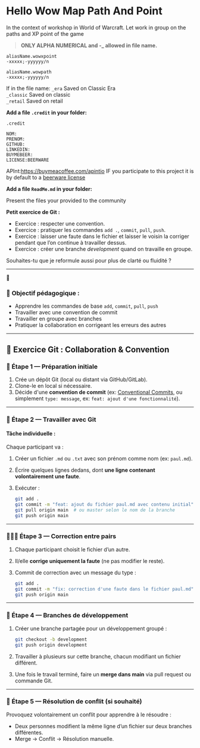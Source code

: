 # Hello Wow Map Path And Point

In the context of workshop in World of Warcraft. Let work in group on the paths and XP point of the game

> **ONLY ALPHA NUMERICAL and -_ allowed in file name.**

```aliasName.wowxpoint```   
`-xxxxx;-yyyyyy/n`   

```aliasName.wowpath```  
`-xxxxx;-yyyyyy/n`   

If in the file name:
`_era` Saved on Classic Era    
`_classic` Saved on classic  
`_retail` Saved on retail  


**Add a file `.credit` in your folder:**  

`.credit`
```
NOM:
PRENOM:
GITHUB:
LINKEDIN:
BUYMEBEER:
LICENSE:BEERWARE
```
APInt:https://buymeacoffee.com/apintio
IF you participate to this project it is by default to a [beerware license](https://fr.wikipedia.org/wiki/Beerware)

**Add a file `ReadMe.md` in your folder:**  

Present the files your provided to the community



**Petit exercice de Git :**

* Exercice : respecter une convention.
* Exercice : pratiquer les commandes `add .`, `commit`, `pull`, `push`.
* Exercice : laisser une faute dans le fichier et laisser le voisin la corriger pendant que l’on continue à travailler dessus.
* Exercice : créer une branche *development* quand on travaille en groupe.


Souhaites-tu que je reformule aussi pour plus de clarté ou fluidité ?


---------------

🤖


### 🧠 **Objectif pédagogique :**

* Apprendre les commandes de base `add`, `commit`, `pull`, `push`
* Travailler avec une convention de commit
* Travailler en groupe avec branches
* Pratiquer la collaboration en corrigeant les erreurs des autres

---

## 📝 Exercice Git : Collaboration & Convention

### 🎯 Étape 1 — Préparation initiale

1. Crée un dépôt Git (local ou distant via GitHub/GitLab).
2. Clone-le en local si nécessaire.
3. Décide d'une **convention de commit** (ex: [Conventional Commits](https://www.conventionalcommits.org/), ou simplement `type: message`, ex: `feat: ajout d'une fonctionnalité`).

---

### 🧩 Étape 2 — Travailler avec Git

#### Tâche individuelle :

Chaque participant va :

1. Créer un fichier `.md` ou `.txt` avec son prénom comme nom (ex: `paul.md`).
2. Écrire quelques lignes dedans, dont **une ligne contenant volontairement une faute**.
3. Exécuter :

   ```bash
   git add .
   git commit -m "feat: ajout du fichier paul.md avec contenu initial"
   git pull origin main  # ou master selon le nom de la branche
   git push origin main
   ```

---

### 🧑‍🤝‍🧑 Étape 3 — Correction entre pairs

1. Chaque participant choisit le fichier d’un autre.
2. Il/elle **corrige uniquement la faute** (ne pas modifier le reste).
3. Commit de correction avec un message du type :

   ```bash
   git add .
   git commit -m "fix: correction d'une faute dans le fichier paul.md"
   git push origin main
   ```

---

### 🌱 Étape 4 — Branches de développement

1. Créer une branche partagée pour un développement groupé :

   ```bash
   git checkout -b development
   git push origin development
   ```
2. Travailler à plusieurs sur cette branche, chacun modifiant un fichier différent.
3. Une fois le travail terminé, faire un **merge dans main** via pull request ou commande Git.

---

### 🔁 Étape 5 — Résolution de conflit (si souhaité)

Provoquez volontairement un conflit pour apprendre à le résoudre :

* Deux personnes modifient la même ligne d’un fichier sur deux branches différentes.
* Merge -> Conflit -> Résolution manuelle.


